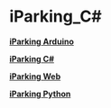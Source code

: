 # iParking_C#<b>

[iParking Arduino](https://github.com/r910917/iParking_Arduino)

[iParking C#](https://github.com/r910917/iParking)

[iParking Web](https://github.com/r910917/iParking-Web)

[iParking Python](https://github.com/r910917/iParking-Python_Detect_exitandenter)
